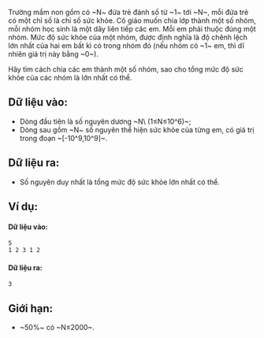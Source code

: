 Trường mầm non gồm có ~N~ đứa trẻ đánh số từ ~1~ tới ~N~, mỗi đứa trẻ có một chỉ số là chỉ số sức khỏe. Cô giáo muốn chia lớp thành một số nhóm, mỗi nhóm học sinh là một dãy liên tiếp các em. Mỗi em phải thuộc đúng một nhóm. Mức độ sức khỏe của một nhóm, được định nghĩa là độ chênh lệch lớn nhất của hai em bất kì có trong nhóm đó (nếu nhóm có ~1~ em, thì dĩ nhiên giá trị này bằng ~0~).

Hãy tìm cách chia các em thành một số nhóm, sao cho tổng mức độ sức khỏe của các nhóm là lớn nhất có thể.

## Dữ liệu vào:
- Dòng đầu tiên là số nguyên dương ~N\ (1≤N≤10^6)~;
- Dòng sau gồm ~N~ số nguyên thể hiện sức khỏe của từng em, có giá trị trong đoạn ~[-10^9,10^9]~.

## Dữ liệu ra:
- Số nguyên duy nhất là tổng mức độ sức khỏe lớn nhất có thể.

## Ví dụ:
#### Dữ liệu vào:
```
5
1 2 3 1 2
```

#### Dữ liệu ra:
```
3
```

## Giới hạn:
- ~50\%~ có ~N≤2000~.